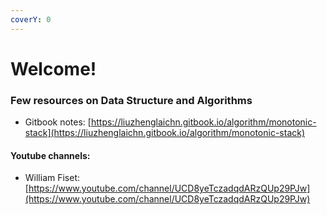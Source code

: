 ```yaml
---
coverY: 0
---
```


# Welcome!

### Few resources on Data Structure and Algorithms

* Gitbook notes: [https://liuzhenglaichn.gitbook.io/algorithm/monotonic-stack](https://liuzhenglaichn.gitbook.io/algorithm/monotonic-stack)

#### Youtube channels:

* William Fiset: [https://www.youtube.com/channel/UCD8yeTczadqdARzQUp29PJw](https://www.youtube.com/channel/UCD8yeTczadqdARzQUp29PJw)
